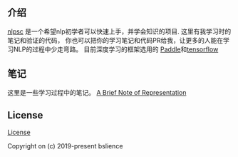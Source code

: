 ## 介绍
[nlpsc](https://github.com/BSlience/nlpsc) 是一个希望nlp初学者可以快速上手，并学会知识的项目. 这里有我学习时的笔记和验证的代码，
你也可以把你的学习笔记和代码PR给我，让更多的人能在学习NLP的过程中少走弯路。
目前深度学习的框架选用的 [Paddle](https://github.com/PaddlePaddle/Paddle)和[tensorflow](https://github.com/tensorflow/tensorflow)

## 笔记
这里是一些学习过程中的笔记。
[A Brief Note of Representation](notes/A%20Brief%20Note%20of%20Representation.md)

## License
[ License](LICENSE.md)

Copyright on (c) 2019-present bslience